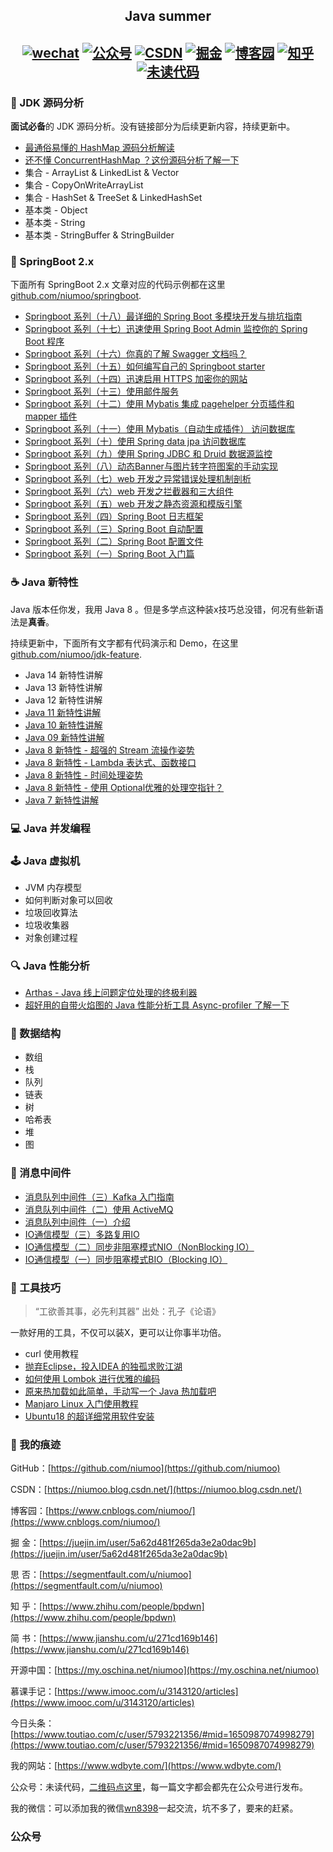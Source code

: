 <h2 align="center"> Java summer <h2>
<p align="center">
<a href="#我的痕迹" rel="nofollow"><img src="https://img.shields.io/badge/wechat-微信-9cf.svg" alt="wechat" data-canonical-src="https://img.shields.io/badge/wechat-微信-9cf.svg" style="max-width:100%;"></a>
  <a href="#公众号"><img src="https://img.shields.io/badge/公众号-未读代码-success.svg" alt="公众号" data-canonical-src="https://img.shields.io/badge/公众号-未读代码-success.svg" style="max-width:100%;"></a>
   <a href="https://niumoo.blog.csdn.net" rel="nofollow"><img src="https://img.shields.io/badge/csdn-CSDN-red.svg" alt="CSDN" data-canonical-src="https://img.shields.io/badge/csdn-CSDN-red.svg" style="max-width:100%;"></a>
   <a href="https://juejin.im/user/5a62d481f265da3e2a0dac9b" rel="nofollow"><img src="https://img.shields.io/badge/juejin-掘金-blue.svg" alt="掘金" data-canonical-src="https://img.shields.io/badge/juejin-掘金-blue.svg" style="max-width:100%;"></a>
   <a href="https://www.cnblogs.com/niumoo/" rel="nofollow"><img src="https://img.shields.io/badge/cnblogs-博客园-inactive.svg" alt="博客园" data-canonical-src="https://img.shields.io/badge/cnblogs-博客园-inactive.svg" style="max-width:100%;"></a>
   <a href="https://www.zhihu.com/people/bpdwn" rel="nofollow"><img src="https://img.shields.io/badge/zhihu-知乎-blue.svg" alt="知乎" data-canonical-src="https://img.shields.io/badge/zhihu-知乎-blue.svg" style="max-width:100%;"></a>
   <a href="https://www.wdbyte.com/" rel="nofollow"><img src="https://img.shields.io/badge/wdbyte-未读代码-yellow.svg" alt="未读代码" data-canonical-src="https://img.shields.io/badge/wdbyte-未读代码-yellow.svg" style="max-width:100%;"></a>
</p>

### 🔬 JDK 源码分析

**面试必备**的 JDK 源码分析。没有链接部分为后续更新内容，持续更新中。

- [最通俗易懂的 HashMap 源码分析解读](https://www.wdbyte.com/2020/03/jdk/hashmap/)
- [还不懂 ConcurrentHashMap ？这份源码分析了解一下](https://www.wdbyte.com/2020/04/jdk/concurrent_hashmap/)
- 集合 - ArrayList & LinkedList & Vector
- 集合 - CopyOnWriteArrayList
- 集合 - HashSet & TreeSet & LinkedHashSet
- 基本类 - Object
- 基本类 - String 
- 基本类 - StringBuffer & StringBuilder

### 🌿 SpringBoot 2.x 

下面所有 SpringBoot 2.x 文章对应的代码示例都在这里 [github.com/niumoo/springboot](https://github.com/niumoo/springboot).

- [Springboot 系列（十八）最详细的 Spring Boot 多模块开发与排坑指南](https://www.wdbyte.com/2020/03/springboot/springboot-18-module/)
- [Springboot 系列（十七）迅速使用 Spring Boot Admin 监控你的 Spring Boot 程序](https://www.wdbyte.com/2019/12/springboot/springboot-17-admin/)
- [Springboot 系列（十六）你真的了解 Swagger 文档吗？](https://www.wdbyte.com/2019/11/springboot/springboot-16-web-swagger/)
- [Springboot 系列（十五）如何编写自己的 Springboot starter](https://www.wdbyte.com/2019/11/springboot/springboot-15-my-starter/)
- [Springboot 系列（十四）迅速启用 HTTPS 加密你的网站](https://www.wdbyte.com/2019/08/springboot/springboot-14-https/)
- [Springboot 系列（十三）使用邮件服务](https://www.wdbyte.com/2019/03/springboot/springboot-13-email/)
- [Springboot 系列（十二）使用 Mybatis 集成 pagehelper 分页插件和 mapper 插件](https://www.wdbyte.com/2019/03/springboot/springboot-12-data-mybatis-page/)
- [Springboot 系列（十一）使用 Mybatis（自动生成插件） 访问数据库](https://www.wdbyte.com/2019/03/springboot/springboot-11-data-mybatis/)
- [Springboot 系列（十）使用 Spring data jpa 访问数据库](https://www.wdbyte.com/2019/03/springboot/springboot-10-data-jpa/)
- [Springboot 系列（九）使用 Spring JDBC 和 Druid 数据源监控](https://www.wdbyte.com/2019/02/springboot/springboot-09-data-jdbc/)
- [Springboot 系列（八）动态Banner与图片转字符图案的手动实现](https://www.wdbyte.com/2019/02/springboot/springboot-08-banner/)
- [Springboot 系列（七）web 开发之异常错误处理机制剖析](https://www.wdbyte.com/2019/02/springboot/springboot-07-web-exception/)
- [Springboot 系列（六）web 开发之拦截器和三大组件](https://www.wdbyte.com/2019/02/springboot/springboot-06-web-filter-apo-webbase/)
- [Springboot 系列（五）web 开发之静态资源和模版引擎](https://www.wdbyte.com/2019/02/springboot/springboot-05-web-static-template/)
- [Springboot 系列（四）Spring Boot 日志框架](https://www.wdbyte.com/2019/01/springboot/springboot04-log/)
- [Springboot 系列（三）Spring Boot 自动配置](https://www.wdbyte.com/2019/01/springboot/springboot03-auto-config/)
- [Springboot 系列（二）Spring Boot 配置文件](https://www.wdbyte.com/2019/01/springboot/springboot01-config/)
- [Springboot 系列（一）Spring Boot 入门篇](https://www.wdbyte.com/2019/01/springboot/springboot01-quick-start/)

### ☕ Java 新特性

Java 版本任你发，我用 Java 8 。但是多学点这种装x技巧总没错，何况有些新语法是**真香**。

持续更新中，下面所有文字都有代码演示和 Demo，在这里 [github.com/niumoo/jdk-feature](https://github.com/niumoo/jdk-feature).

- Java 14 新特性讲解
- Java 13 新特性讲解
- Java 12 新特性讲解
- [Java 11 新特性讲解](https://www.wdbyte.com/2020/03/jdk/jdk11-feature/)
- [Java 10 新特性讲解](https://www.wdbyte.com/2020/02/jdk/jdk10-feature/)
- [Java 09 新特性讲解](https://www.wdbyte.com/2020/02/jdk/jdk9-feature/)
- [Java 8 新特性 - 超强的 Stream 流操作姿势](https://www.wdbyte.com/2019/11/jdk/jdk8-stream/)
- [Java 8 新特性 - Lambda 表达式、函数接口](https://www.wdbyte.com/2019/11/jdk/jdk8-lambda/)
- [Java 8 新特性 - 时间处理姿势](https://www.wdbyte.com/2019/10/jdk/jdk8-time/)
- [Java 8 新特性 - 使用 Optional优雅的处理空指针？](https://www.wdbyte.com/2019/11/jdk/jdk8-optional/)
- [Java 7 新特性讲解](https://www.wdbyte.com/2020/01/jdk/jdk7-start/)

### 💻 Java 并发编程



### 🕹 Java 虚拟机

- JVM 内存模型
- 如何判断对象可以回收
- 垃圾回收算法
- 垃圾收集器
- 对象创建过程

### 🔍 Java 性能分析

- [Arthas - Java 线上问题定位处理的终极利器](https://www.wdbyte.com/2019/11/arthas/)
- [超好用的自带火焰图的 Java 性能分析工具 Async-profiler 了解一下](https://www.wdbyte.com/2019/12/async-profiler/)

### 🧱 数据结构

- 数组
- 栈
- 队列
- 链表
- 树
- 哈希表
- 堆
- 图

### 💬 消息中间件

- [消息队列中间件（三）Kafka 入门指南](https://www.wdbyte.com/2018/12/io/mq-kafka-introduction/)
- [消息队列中间件（二）使用 ActiveMQ](https://www.wdbyte.com/2018/12/io/mq-activemq/)
- [消息队列中间件（一）介绍](https://www.wdbyte.com/2018/11/io/mq-introduction/)
- [IO通信模型（三）多路复用IO](https://www.wdbyte.com/2018/10/io/io3-nio/)
- [IO通信模型（二）同步非阻塞模式NIO（NonBlocking IO）](https://www.wdbyte.com/2018/10/io/io2-nio/)
- [IO通信模型（一）同步阻塞模式BIO（Blocking IO）](https://www.wdbyte.com/2018/10/io/io1-bio/)

### 🧰 工具技巧

>“工欲善其事，必先利其器”
>出处：孔子《论语》

一款好用的工具，不仅可以装X，更可以让你事半功倍。

- curl 使用教程
- [抛弃Eclipse，投入IDEA 的独孤求败江湖](https://www.wdbyte.com/2019/10/develop/idea-skill/)
- [如何使用 Lombok 进行优雅的编码](https://www.wdbyte.com/2018/12/develop/tool-Lombok/)
- [原来热加载如此简单，手动写一个 Java 热加载吧](https://www.wdbyte.com/2019/10/jvm/java-hotput/)
- [Manjaro Linux 入门使用教程](https://www.wdbyte.com/2020/04/linux/linux-manjaro/)
- [Ubuntu18 的超详细常用软件安装](https://www.wdbyte.com/2018/11/linux/start-ubuntu/)

### 🏃 我的痕迹

GitHub：[https://github.com/niumoo](https://github.com/niumoo)

CSDN：[https://niumoo.blog.csdn.net/](https://niumoo.blog.csdn.net/)

博客园：[https://www.cnblogs.com/niumoo/](https://www.cnblogs.com/niumoo/)

掘  金：[https://juejin.im/user/5a62d481f265da3e2a0dac9b](https://juejin.im/user/5a62d481f265da3e2a0dac9b)

思  否：[https://segmentfault.com/u/niumoo](https://segmentfault.com/u/niumoo)

知  乎：[https://www.zhihu.com/people/bpdwn](https://www.zhihu.com/people/bpdwn)

简  书：[https://www.jianshu.com/u/271cd169b146](https://www.jianshu.com/u/271cd169b146)

开源中国：[https://my.oschina.net/niumoo](https://my.oschina.net/niumoo)

慕课手记：[https://www.imooc.com/u/3143120/articles](https://www.imooc.com/u/3143120/articles)

今日头条：[https://www.toutiao.com/c/user/5793221356/#mid=1650987074998279](https://www.toutiao.com/c/user/5793221356/#mid=1650987074998279)

我的网站：[https://www.wdbyte.com/](https://www.wdbyte.com/)

公众号：未读代码，[二维码点这里](https://cdn.jsdelivr.net/gh/niumoo/cdn-assets/webinfo/qrcode-color.png)，每一篇文字都会都先在公众号进行发布。

我的微信：可以添加我的微信<u>wn8398</u>一起交流，坑不多了，要来的赶紧。

### 公众号

